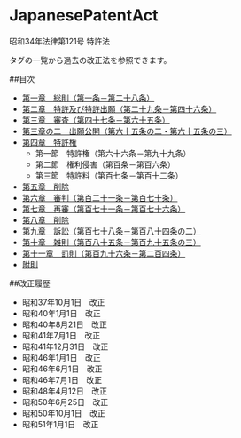 JapanesePatentAct
=================

昭和34年法律第121号 特許法

タグの一覧から過去の改正法を参照できます。

##目次

* [第一章　総則（第一条－第二十八条）](chapter01.md)
* [第二章　特許及び特許出願（第二十九条－第四十六条）](chapter02.md)
* [第三章　審査（第四十七条－第六十五条）](chapter03.md)
* [第三章の二　出願公開（第六十五条の二・第六十五条の三）](chapter03-2.md)
* [第四章　特許権](chapter04.md)
  - 第一節　特許権（第六十六条－第九十九条）
  - 第二節　権利侵害（第百条－第百六条）
  - 第三節　特許料（第百七条－第百十二条）
* [第五章　削除](chapter05.md)
* [第六章　審判（第百二十一条－第百七十条）](chapter06.md)
* [第七章　再審（第百七十一条－第百七十六条）](chapter07.md)
* [第八章　削除](chapter08.md)
* [第九章　訴訟（第百七十八条－第百八十四条の二）](chapter09.md)
* [第十章　雑則（第百八十五条－第百九十五条の三）](chapter10.md)
* [第十一章　罰則（第百九十六条－第二百四条）](chapter11.md)
* [附則](supplement.md)

##改正履歴

* 昭和37年10月1日　改正
* 昭和40年1月1日　改正
* 昭和40年8月21日　改正
* 昭和41年7月1日　改正
* 昭和41年12月31日　改正
* 昭和46年1月1日　改正
* 昭和46年6月1日　改正
* 昭和46年7月1日　改正
* 昭和48年4月12日　改正
* 昭和50年6月25日　改正
* 昭和50年10月1日　改正
* 昭和51年1月1日　改正
